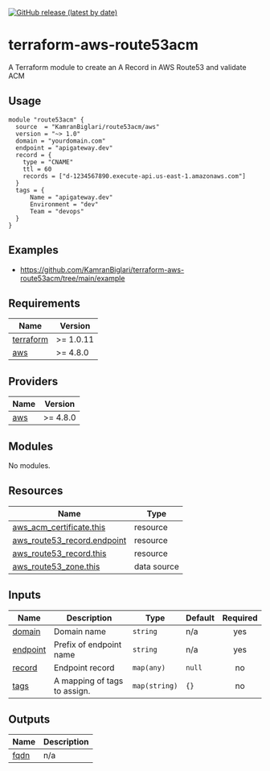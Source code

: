 [![GitHub release (latest by date)](https://img.shields.io/github/v/release/KamranBiglari/terraform-aws-route53acm)](https://github.com/KamranBiglari/terraform-aws-route53acm/releases/latest)

# terraform-aws-route53acm
A Terraform module to create an A Record in AWS Route53 and validate ACM

## Usage
```
module "route53acm" {
  source  = "KamranBiglari/route53acm/aws"
  version = "~> 1.0"
  domain = "yourdomain.com"
  endpoint = "apigateway.dev"
  record = {
    type = "CNAME"
    ttl = 60
    records = ["d-1234567890.execute-api.us-east-1.amazonaws.com"]
  }
  tags = {
      Name = "apigateway.dev"
      Environment = "dev"
      Team = "devops"
  }
}
```

## Examples
- https://github.com/KamranBiglari/terraform-aws-route53acm/tree/main/example
<!-- BEGIN_TF_DOCS -->
## Requirements

| Name | Version |
|------|---------|
| <a name="requirement_terraform"></a> [terraform](#requirement\_terraform) | >= 1.0.11 |
| <a name="requirement_aws"></a> [aws](#requirement\_aws) | >= 4.8.0 |

## Providers

| Name | Version |
|------|---------|
| <a name="provider_aws"></a> [aws](#provider\_aws) | >= 4.8.0 |

## Modules

No modules.

## Resources

| Name | Type |
|------|------|
| [aws_acm_certificate.this](https://registry.terraform.io/providers/hashicorp/aws/latest/docs/resources/acm_certificate) | resource |
| [aws_route53_record.endpoint](https://registry.terraform.io/providers/hashicorp/aws/latest/docs/resources/route53_record) | resource |
| [aws_route53_record.this](https://registry.terraform.io/providers/hashicorp/aws/latest/docs/resources/route53_record) | resource |
| [aws_route53_zone.this](https://registry.terraform.io/providers/hashicorp/aws/latest/docs/data-sources/route53_zone) | data source |

## Inputs

| Name | Description | Type | Default | Required |
|------|-------------|------|---------|:--------:|
| <a name="input_domain"></a> [domain](#input\_domain) | Domain name | `string` | n/a | yes |
| <a name="input_endpoint"></a> [endpoint](#input\_endpoint) | Prefix of endpoint name | `string` | n/a | yes |
| <a name="input_record"></a> [record](#input\_record) | Endpoint record | `map(any)` | `null` | no |
| <a name="input_tags"></a> [tags](#input\_tags) | A mapping of tags to assign. | `map(string)` | `{}` | no |

## Outputs

| Name | Description |
|------|-------------|
| <a name="output_fqdn"></a> [fqdn](#output\_fqdn) | n/a |
<!-- END_TF_DOCS -->